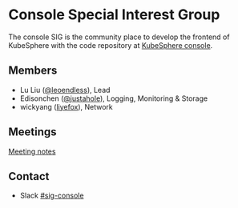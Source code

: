 # Console Special Interest Group

The console SIG is the community place to develop the frontend of KubeSphere with the code repository at [KubeSphere console](https://github.com/kubesphere/console).

## Members

- Lu Liu ([@leoendless](https://github.com/leoendless)), Lead
- Edisonchen ([@justahole](https://github.com/justahole)), Logging, Monitoring & Storage
- wickyang ([liyefox](https://github.com/liyefox)), Network

## Meetings

[Meeting notes](https://docs.google.com/document/d/1a2RHltQm3armW4Jf7m1aYFTjdvlqiuW5hW2-KBeLqi0/)

## Contact

- Slack [#sig-console](https://kubesphere.slack.com/messages/sig-console)
